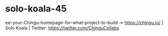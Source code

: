 # solo-koala-45
ee-your-Chingu-homepage-for-what-project-to-build -> https://chingu.io/ | Solo Koala | Twitter: https://twitter.com/ChinguCollabs
